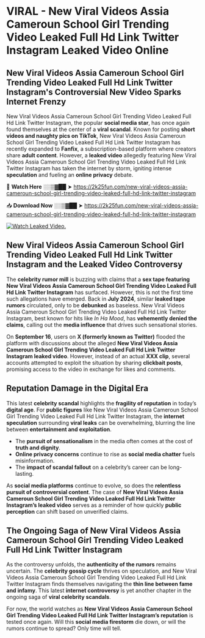 # VIRAL - New Viral Videos Assia Cameroun School Girl Trending Video Leaked Full Hd Link Twitter Instagram Leaked Video Online

## **New Viral Videos Assia Cameroun School Girl Trending Video Leaked Full Hd Link Twitter Instagram's Controversial New Video Sparks Internet Frenzy**  

New Viral Videos Assia Cameroun School Girl Trending Video Leaked Full Hd Link Twitter Instagram, the popular **social media star**, has once again found themselves at the center of a **viral scandal**. Known for posting **short videos and naughty pics on TikTok**, New Viral Videos Assia Cameroun School Girl Trending Video Leaked Full Hd Link Twitter Instagram has recently expanded to **Fanfix**, a subscription-based platform where creators share **adult content**. However, a **leaked video** allegedly featuring New Viral Videos Assia Cameroun School Girl Trending Video Leaked Full Hd Link Twitter Instagram has taken the internet by storm, igniting intense **speculation** and fueling an **online privacy** debate.  

🔴 **Watch Here** ░░▒▓██ ➤ https://2k25fun.com/new-viral-videos-assia-cameroun-school-girl-trending-video-leaked-full-hd-link-twitter-instagram  

📥 **Download Now** ░░▒▓██ ➤ https://2k25fun.com/new-viral-videos-assia-cameroun-school-girl-trending-video-leaked-full-hd-link-twitter-instagram  

[![Watch Leaked Video.](https://miro.medium.com/v2/resize:fit:828/format:webp/1*cilzJN44JGOrTw9NJCrNHA.gif "Watch Leaked Video")](https://2k25fun.com/new-viral-videos-assia-cameroun-school-girl-trending-video-leaked-full-hd-link-twitter-instagram)

## **New Viral Videos Assia Cameroun School Girl Trending Video Leaked Full Hd Link Twitter Instagram and the Leaked Video Controversy**  

The **celebrity rumor mill** is buzzing with claims that a **sex tape featuring New Viral Videos Assia Cameroun School Girl Trending Video Leaked Full Hd Link Twitter Instagram** has surfaced. However, this is not the first time such allegations have emerged. Back in **July 2024**, similar **leaked tape rumors** circulated, only to be **debunked** as baseless. New Viral Videos Assia Cameroun School Girl Trending Video Leaked Full Hd Link Twitter Instagram, best known for hits like *In Ha Mood*, has **vehemently denied the claims**, calling out the **media influence** that drives such sensational stories.  

On **September 16**, users on **X (formerly known as Twitter)** flooded the platform with discussions about the alleged **New Viral Videos Assia Cameroun School Girl Trending Video Leaked Full Hd Link Twitter Instagram leaked video**. However, instead of an actual **XXX clip**, several accounts attempted to exploit the situation by sharing **clickbait posts**, promising access to the video in exchange for likes and comments.  

## **Reputation Damage in the Digital Era**  

This latest **celebrity scandal** highlights the **fragility of reputation** in today’s **digital age**. For **public figures** like New Viral Videos Assia Cameroun School Girl Trending Video Leaked Full Hd Link Twitter Instagram, the **internet speculation** surrounding **viral leaks** can be overwhelming, blurring the line between **entertainment and exploitation**.  

- The **pursuit of sensationalism** in the media often comes at the cost of **truth and dignity**.  
- **Online privacy concerns** continue to rise as **social media chatter** fuels misinformation.  
- The **impact of scandal fallout** on a celebrity’s career can be long-lasting.  

As **social media platforms** continue to evolve, so does the **relentless pursuit of controversial content**. The case of **New Viral Videos Assia Cameroun School Girl Trending Video Leaked Full Hd Link Twitter Instagram’s leaked video** serves as a reminder of how quickly **public perception** can shift based on unverified claims.  

## **The Ongoing Saga of New Viral Videos Assia Cameroun School Girl Trending Video Leaked Full Hd Link Twitter Instagram**  

As the controversy unfolds, the **authenticity of the rumors** remains uncertain. The **celebrity gossip cycle** thrives on speculation, and New Viral Videos Assia Cameroun School Girl Trending Video Leaked Full Hd Link Twitter Instagram finds themselves navigating the **thin line between fame and infamy**. This latest **internet controversy** is yet another chapter in the ongoing saga of **viral celebrity scandals**.  

For now, the world watches as **New Viral Videos Assia Cameroun School Girl Trending Video Leaked Full Hd Link Twitter Instagram’s reputation** is tested once again. Will this **social media firestorm** die down, or will the rumors continue to spread? Only time will tell.